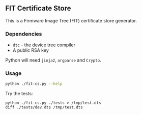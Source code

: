 ## FIT Certificate Store

This is a Firmware Image Tree (FIT) certificate store generator.

### Dependencies

- `dtc` - the device tree compiler
- A public RSA key

Python will need `jinja2`, `argparse` and `Crypto`.

### Usage

```bash
python ./fit-cs.py --help

```

Try the tests:
```
python ./fit-cs.py ./tests > /tmp/test.dts
diff ./tests/dev.dts /tmp/test.dts
```
